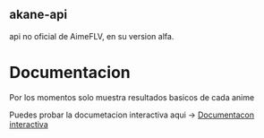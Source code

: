 ## akane-api

api no oficial de AimeFLV, en su version alfa.

# Documentacion

Por los momentos solo muestra resultados basicos de cada anime

Puedes probar la documetacion interactiva aqui -> [Documentacon interactiva](https://udiwvj.deta.dev/docs)
